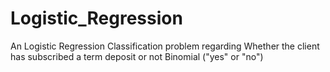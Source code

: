 # Logistic_Regression
An Logistic Regression Classification problem regarding Whether the client has subscribed a term deposit or not  Binomial ("yes" or "no")
